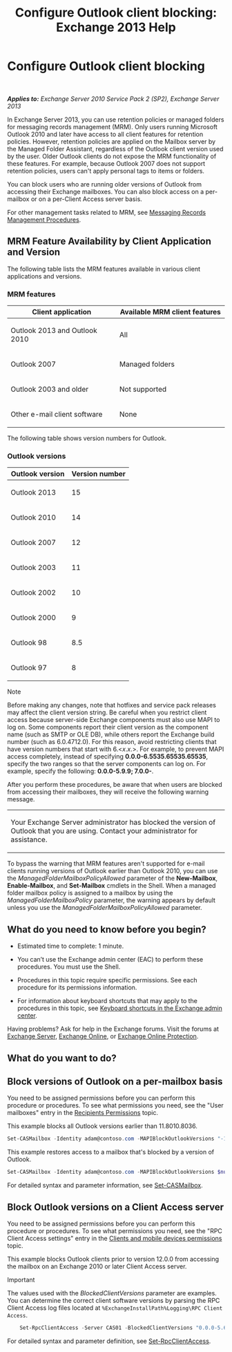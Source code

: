 ﻿---
title: 'Configure Outlook client blocking: Exchange 2013 Help'
TOCTitle: Configure Outlook client blocking
ms:assetid: 3a579c83-8bc7-4adc-a25c-8eb6eed7220c
ms:mtpsurl: https://technet.microsoft.com/en-us/library/Dd335207(v=EXCHG.150)
ms:contentKeyID: 50873794
ms.date: 12/09/2016
mtps_version: v=EXCHG.150
---

# Configure Outlook client blocking

 

_**Applies to:** Exchange Server 2010 Service Pack 2 (SP2), Exchange Server 2013_


In Exchange Server 2013, you can use retention policies or managed folders for messaging records management (MRM). Only users running Microsoft Outlook 2010 and later have access to all client features for retention policies. However, retention policies are applied on the Mailbox server by the Managed Folder Assistant, regardless of the Outlook client version used by the user. Older Outlook clients do not expose the MRM functionality of these features. For example, because Outlook 2007 does not support retention policies, users can't apply personal tags to items or folders.

You can block users who are running older versions of Outlook from accessing their Exchange mailboxes. You can also block access on a per-mailbox or on a per-Client Access server basis.

For other management tasks related to MRM, see [Messaging Records Management Procedures](https://docs.microsoft.com/en-us/office365/securitycompliance/inactive-mailboxes-in-office-365).

## MRM Feature Availability by Client Application and Version

The following table lists the MRM features available in various client applications and versions.

### MRM features

<table>
<colgroup>
<col style="width: 50%" />
<col style="width: 50%" />
</colgroup>
<thead>
<tr class="header">
<th>Client application</th>
<th>Available MRM client features</th>
</tr>
</thead>
<tbody>
<tr class="odd">
<td><p>Outlook 2013 and Outlook 2010</p></td>
<td><p>All</p></td>
</tr>
<tr class="even">
<td><p>Outlook 2007</p></td>
<td><p>Managed folders</p></td>
</tr>
<tr class="odd">
<td><p>Outlook 2003 and older</p></td>
<td><p>Not supported</p></td>
</tr>
<tr class="even">
<td><p>Other e-mail client software</p></td>
<td><p>None</p></td>
</tr>
</tbody>
</table>


The following table shows version numbers for Outlook.

### Outlook versions

<table>
<colgroup>
<col style="width: 50%" />
<col style="width: 50%" />
</colgroup>
<thead>
<tr class="header">
<th>Outlook version</th>
<th>Version number</th>
</tr>
</thead>
<tbody>
<tr class="odd">
<td><p>Outlook 2013</p></td>
<td><p>15</p></td>
</tr>
<tr class="even">
<td><p>Outlook 2010</p></td>
<td><p>14</p></td>
</tr>
<tr class="odd">
<td><p>Outlook 2007</p></td>
<td><p>12</p></td>
</tr>
<tr class="even">
<td><p>Outlook 2003</p></td>
<td><p>11</p></td>
</tr>
<tr class="odd">
<td><p>Outlook 2002</p></td>
<td><p>10</p></td>
</tr>
<tr class="even">
<td><p>Outlook 2000</p></td>
<td><p>9</p></td>
</tr>
<tr class="odd">
<td><p>Outlook 98</p></td>
<td><p>8.5</p></td>
</tr>
<tr class="even">
<td><p>Outlook 97</p></td>
<td><p>8</p></td>
</tr>
</tbody>
</table>



> [!NOTE]
> Before making any changes, note that hotfixes and service pack releases may affect the client version string. Be careful when you restrict client access because server-side Exchange components must also use MAPI to log on. Some components report their client version as the component name (such as SMTP or OLE&nbsp;DB), while others report the Exchange build number (such as 6.0.4712.0). For this reason, avoid restricting clients that have version numbers that start with 6.&lt;<EM>x</EM>.<EM>x</EM>.&gt;. For example, to prevent MAPI access completely, instead of specifying <STRONG>0.0.0-6.5535.65535.65535</STRONG>, specify the two ranges so that the server components can log on. For example, specify the following: <STRONG>0.0.0-5.9.9; 7.0.0-</STRONG>.



After you perform these procedures, be aware that when users are blocked from accessing their mailboxes, they will receive the following warning message.


<table>
<colgroup>
<col style="width: 100%" />
</colgroup>
<tbody>
<tr class="odd">
<td><p>Your Exchange Server administrator has blocked the version of Outlook that you are using. Contact your administrator for assistance.</p></td>
</tr>
</tbody>
</table>


To bypass the warning that MRM features aren't supported for e-mail clients running versions of Outlook earlier than Outlook 2010, you can use the *ManagedFolderMailboxPolicyAllowed* parameter of the **New-Mailbox**, **Enable-Mailbox**, and **Set-Mailbox** cmdlets in the Shell. When a managed folder mailbox policy is assigned to a mailbox by using the *ManagedFolderMailboxPolicy* parameter, the warning appears by default unless you use the *ManagedFolderMailboxPolicyAllowed* parameter.

## What do you need to know before you begin?

  - Estimated time to complete: 1 minute.

  - You can’t use the Exchange admin center (EAC) to perform these procedures. You must use the Shell.

  - Procedures in this topic require specific permissions. See each procedure for its permissions information.

  - For information about keyboard shortcuts that may apply to the procedures in this topic, see [Keyboard shortcuts in the Exchange admin center](keyboard-shortcuts-in-the-exchange-admin-center-exchange-online-protection-help.md).

Having problems? Ask for help in the Exchange forums. Visit the forums at [Exchange Server](https://go.microsoft.com/fwlink/p/?linkid=60612), [Exchange Online](https://go.microsoft.com/fwlink/p/?linkid=267542), or [Exchange Online Protection](https://go.microsoft.com/fwlink/p/?linkid=285351).

## What do you want to do?

## Block versions of Outlook on a per-mailbox basis

You need to be assigned permissions before you can perform this procedure or procedures. To see what permissions you need, see the "User mailboxes" entry in the [Recipients Permissions](recipients-permissions-exchange-2013-help.md) topic.

This example blocks all Outlook versions earlier than 11.8010.8036.

```powershell
Set-CASMailbox -Identity adam@contoso.com -MAPIBlockOutlookVersions "-11.8010.8036"
```

This example restores access to a mailbox that's blocked by a version of Outlook.

```powershell
Set-CASMailbox -Identity adam@contoso.com -MAPIBlockOutlookVersions $null
```

For detailed syntax and parameter information, see [Set-CASMailbox](https://technet.microsoft.com/en-us/library/bb125264\(v=exchg.150\)).

## Block Outlook versions on a Client Access server

You need to be assigned permissions before you can perform this procedure or procedures. To see what permissions you need, see the "RPC Client Access settings" entry in the [Clients and mobile devices permissions](clients-and-mobile-devices-permissions-exchange-2013-help.md) topic.

This example blocks Outlook clients prior to version 12.0.0 from accessing the mailbox on an Exchange 2010 or later Client Access server.


> [!IMPORTANT]
> The values used with the <EM>BlockedClientVersions</EM> parameter are examples. You can determine the correct client software versions by parsing the RPC Client Access log files located at <CODE>%ExchangeInstallPath%Logging\RPC Client Access</CODE>.


```powershell
    Set-RpcClientAccess -Server CAS01 -BlockedClientVersions "0.0.0-5.65535.65535;7.0.0;8.02.4-11.65535.65535"
```

For detailed syntax and parameter definition, see [Set-RpcClientAccess](https://technet.microsoft.com/en-us/library/dd351072\(v=exchg.150\)).

